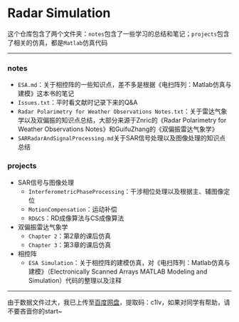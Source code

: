 # Radar Simulation

这个仓库包含了两个文件夹：`notes`包含了一些学习的总结和笔记；`projects`包含了相关的仿真，都是`Matlab`仿真代码

***

### notes

- `ESA.md`：关于相控阵的一些知识点，差不多是根据《电扫阵列：Matlab仿真与建模》这本书的笔记
- `Issues.txt`：平时看文献时记录下来的Q&A
- `Radar Polarimetry for Weather Observations Notes.txt`：关于雷达气象学以及双偏振的知识点总结，大部分来源于Znric的《Radar Polarimetry for Weather Observations Notes》和GuifuZhang的《双偏振雷达气象学》
- `SARRadarAndSignalProcessing.md`关于SAR信号处理以及图像处理的知识点总结

### projects

- SAR信号与图像处理
    - `InterferometricPhaseProcessing`：干涉相位处理以及根据主、辅图像定位
    - `MotionCompensation`：运动补偿
    - `RD&CS`：RD成像算法与CS成像算法
- 双偏振雷达气象学
    - `Chapter 2`：第2章的课后仿真
    - `Chapter 3`：第3章的课后仿真
- 相控阵
    - `ESA Simulation`：关于相控阵的建模仿真，对《电扫阵列：Matlab仿真与建模》（Electronically Scanned Arrays MATLAB Modeling and Simulation）代码的整理以及注释

***

由于数据文件过大，我已上传至[百度网盘](https://pan.baidu.com/s/1JaEaczfI9_7xB0aUATzfjg)，提取码：c1lv，如果对同学有帮助，请不要吝啬你的start~


